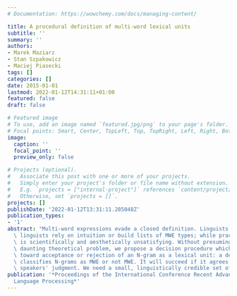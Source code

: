 ```yaml
---
# Documentation: https://wowchemy.com/docs/managing-content/

title: A procedural definition of multi-word lexical units
subtitle: ''
summary: ''
authors:
- Marek Maziarz
- Stan Szpakowicz
- Maciej Piasecki
tags: []
categories: []
date: 2015-01-01
lastmod: 2022-01-12T14:31:11+01:00
featured: false
draft: false

# Featured image
# To use, add an image named `featured.jpg/png` to your page's folder.
# Focal points: Smart, Center, TopLeft, Top, TopRight, Left, Right, BottomLeft, Bottom, BottomRight.
image:
  caption: ''
  focal_point: ''
  preview_only: false

# Projects (optional).
#   Associate this post with one or more of your projects.
#   Simply enter your project's folder or file name without extension.
#   E.g. `projects = ["internal-project"]` references `content/project/deep-learning/index.md`.
#   Otherwise, set `projects = []`.
projects: []
publishDate: '2022-01-12T13:31:11.285048Z'
publication_types:
- '1'
abstract: "Multi-word expressions evade a closed definition. Linguists and computational\
  \ linguists rely on intuition or build lists of MWE types; while practical, that\
  \ is scientifically and aesthetically unsatisfying. Without presuming to solve a\
  \ daunting theoretical problem, we propose a decision procedure which steers a lexicographer\
  \ toward acceptance or rejection of an N-gram as a lexical unit: a decision tree\
  \ classifies N-grams as MWE or not MWE. It will succeed if it agrees with the native\
  \ speakers' judgment. We need a small, linguistically credible set of"
publication: '*Proceedings of the International Conference Recent Advances in Natural
  Language Processing*'
---
```

